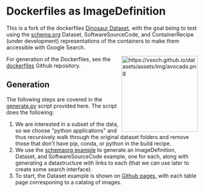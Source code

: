 # Dockerfiles as ImageDefinition

This is a fork of the dockerfiles [Dinosaur Dataset](https://vsoch.github.io/datasets), with the goal
being to test using the [schema.org](https://www.schema.org) Dataset, SoftwareSourceCode, and 
ContainerRecipe (under development) representations of the containers to make them accessible
with Google Search.

<a target="_blank" href="https://camo.githubusercontent.com/d0eb19f161d4795a9c137b9b71c70b008d7c5e8e/68747470733a2f2f76736f63682e6769746875622e696f2f64617461736574732f6173736574732f696d672f61766f6361646f2e706e67"><img src="https://camo.githubusercontent.com/d0eb19f161d4795a9c137b9b71c70b008d7c5e8e/68747470733a2f2f76736f63682e6769746875622e696f2f64617461736574732f6173736574732f696d672f61766f6361646f2e706e67" alt="https://vsoch.github.io/datasets/assets/img/avocado.png" data-canonical-src="https://vsoch.github.io/datasets/assets/img/avocado.png" style="max-width:100%; float:right" width="200px"></a>

For generation of the Dockerfiles, see the [dockerfiles](https://www.github.com/vsoch/dockerfiles) Github repository.

## Generation

The following steps are covered in the [generate.py](https://github.com/openschemas/dockerfiles/blob/master/0_extractLocal.py) script provided here. The script does the following:

 1. We are interested in a subset of the data, so we choose "python applications" and thus recursively walk through the original dataset folders and remove those that don't have pip, conda, or python in the build recipe.
 2. We use the [schemaorg example](https://github.com/openbases/extract-dockerfile) to generate an ImageDefinition, Dataset, and SoftwareSourceCode example, one for each, along with generating a datastructure with links to each (that we can use later to create some search interface).
 3. To start, the Dataset example is shown on [Github pages](https://openschemas.github.io/dockerfiles/), with each table page corresponing to a catalog of images.
